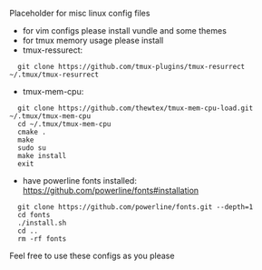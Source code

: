 Placeholder for misc linux config files

- for vim configs please install vundle and some themes
- for tmux memory usage please install
- tmux-ressurect:
```
  git clone https://github.com/tmux-plugins/tmux-resurrect ~/.tmux/tmux-resurrect
```
- tmux-mem-cpu:
```
  git clone https://github.com/thewtex/tmux-mem-cpu-load.git ~/.tmux/tmux-mem-cpu
  cd ~/.tmux/tmux-mem-cpu
  cmake .
  make
  sudo su
  make install
  exit
```
- have powerline fonts installed: https://github.com/powerline/fonts#installation
```
  git clone https://github.com/powerline/fonts.git --depth=1
  cd fonts
  ./install.sh
  cd ..
  rm -rf fonts
```

Feel free to use these configs as you please
